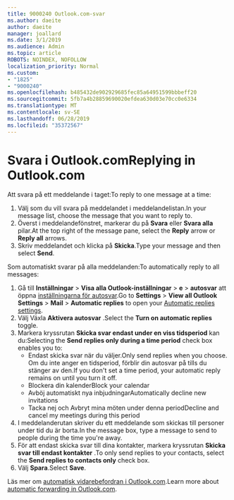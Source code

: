 ```yaml
---
title: 9000240 Outlook.com-svar
ms.author: daeite
author: daeite
manager: joallard
ms.date: 3/1/2019
ms.audience: Admin
ms.topic: article
ROBOTS: NOINDEX, NOFOLLOW
localization_priority: Normal
ms.custom:
- "1825"
- "9000240"
ms.openlocfilehash: b485432de902929685fec85a64951599bbbeff20
ms.sourcegitcommit: 5fb7a4b28859690020efdea630d03e70cc0e6334
ms.translationtype: MT
ms.contentlocale: sv-SE
ms.lasthandoff: 06/28/2019
ms.locfileid: "35372567"
---
```

# <a name="replying-in-outlookcom"></a><span data-ttu-id="bcc60-102">Svara i Outlook.com</span><span class="sxs-lookup"><span data-stu-id="bcc60-102">Replying in Outlook.com</span></span>

<span data-ttu-id="bcc60-103">Att svara på ett meddelande i taget:</span><span class="sxs-lookup"><span data-stu-id="bcc60-103">To reply to one message at a time:</span></span>

1. <span data-ttu-id="bcc60-104">Välj som du vill svara på meddelandet i meddelandelistan.</span><span class="sxs-lookup"><span data-stu-id="bcc60-104">In your message list, choose the message that you want to reply to.</span></span>
2. <span data-ttu-id="bcc60-105">Överst i meddelandefönstret, markerar du på **Svara** eller **Svara alla** pilar.</span><span class="sxs-lookup"><span data-stu-id="bcc60-105">At the top right of the message pane, select the **Reply** arrow or **Reply all** arrows.</span></span>
3. <span data-ttu-id="bcc60-106">Skriv meddelandet och klicka på **Skicka**.</span><span class="sxs-lookup"><span data-stu-id="bcc60-106">Type your message and then select **Send**.</span></span>

<span data-ttu-id="bcc60-107">Som automatiskt svarar på alla meddelanden:</span><span class="sxs-lookup"><span data-stu-id="bcc60-107">To automatically reply to all messages:</span></span>

1. <span data-ttu-id="bcc60-108">Gå till **Inställningar** > **Visa alla Outlook-inställningar** > **e** > **autosvar** att öppna [inställningarna för autosvar](https://outlook.live.com/mail/options/mail/automaticReplies).</span><span class="sxs-lookup"><span data-stu-id="bcc60-108">Go to **Settings** > **View all Outlook Settings** > **Mail** > **Automatic replies** to open your [Automatic replies settings](https://outlook.live.com/mail/options/mail/automaticReplies).</span></span>
2. <span data-ttu-id="bcc60-109">Välj Växla **Aktivera autosvar** .</span><span class="sxs-lookup"><span data-stu-id="bcc60-109">Select the **Turn on automatic replies** toggle.</span></span>
3. <span data-ttu-id="bcc60-110">Markera kryssrutan **Skicka svar endast under en viss tidsperiod** kan du:</span><span class="sxs-lookup"><span data-stu-id="bcc60-110">Selecting the **Send replies only during a time period** check box enables you to:</span></span>
    - <span data-ttu-id="bcc60-111">Endast skicka svar när du väljer.</span><span class="sxs-lookup"><span data-stu-id="bcc60-111">Only send replies when you choose.</span></span> <span data-ttu-id="bcc60-112">Om du inte anger en tidsperiod, förblir din autosvar på tills du stänger av den.</span><span class="sxs-lookup"><span data-stu-id="bcc60-112">If you don't set a time period, your automatic reply remains on until you turn it off.</span></span>
    - <span data-ttu-id="bcc60-113">Blockera din kalender</span><span class="sxs-lookup"><span data-stu-id="bcc60-113">Block your calendar</span></span>
    - <span data-ttu-id="bcc60-114">Avböj automatiskt nya inbjudningar</span><span class="sxs-lookup"><span data-stu-id="bcc60-114">Automatically decline new invitations</span></span>
    - <span data-ttu-id="bcc60-115">Tacka nej och Avbryt mina möten under denna period</span><span class="sxs-lookup"><span data-stu-id="bcc60-115">Decline and cancel my meetings during this period</span></span>
4. <span data-ttu-id="bcc60-116">I meddelanderutan skriver du ett meddelande som skickas till personer under tid du är borta.</span><span class="sxs-lookup"><span data-stu-id="bcc60-116">In the message box, type a message to send to people during the time you're away.</span></span>
5. <span data-ttu-id="bcc60-117">För att endast skicka svar till dina kontakter, markera kryssrutan **Skicka svar till endast kontakter** .</span><span class="sxs-lookup"><span data-stu-id="bcc60-117">To only send replies to your contacts, select the **Send replies to contacts only** check box.</span></span>
6. <span data-ttu-id="bcc60-118">Välj **Spara**.</span><span class="sxs-lookup"><span data-stu-id="bcc60-118">Select **Save**.</span></span>

<span data-ttu-id="bcc60-119">Läs mer om [automatisk vidarebefordran i Outlook.com](https://support.office.com/article/14614626-9855-48dc-a986-dec81d07b1a0).</span><span class="sxs-lookup"><span data-stu-id="bcc60-119">Learn more about [automatic forwarding in Outlook.com](https://support.office.com/article/14614626-9855-48dc-a986-dec81d07b1a0).</span></span>